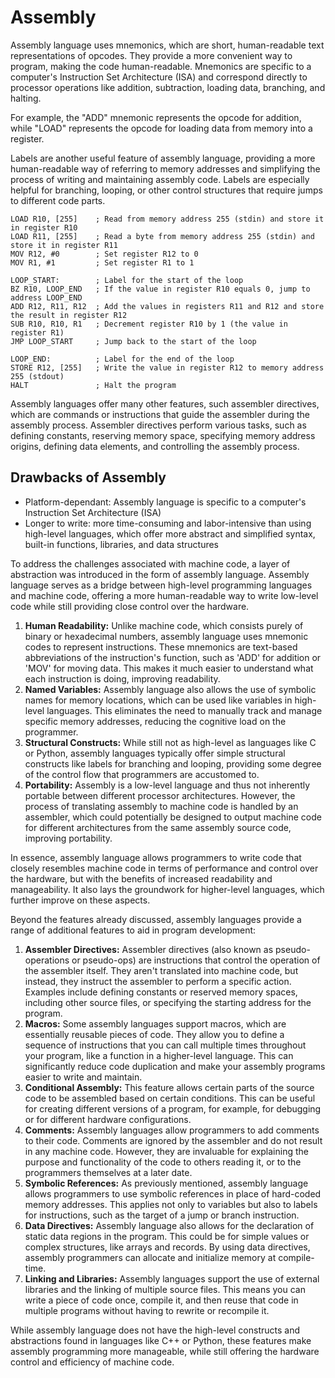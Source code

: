 # Assembly

Assembly language uses mnemonics, which are short, human-readable text representations of opcodes. They provide a more convenient way to program, making the code human-readable. Mnemonics are specific to a computer's Instruction Set Architecture (ISA) and correspond directly to processor operations like addition, subtraction, loading data, branching, and halting.

For example, the "ADD" mnemonic represents the opcode for addition, while "LOAD" represents the opcode for loading data from memory into a register.

Labels are another useful feature of assembly language, providing a more human-readable way of referring to memory addresses and simplifying the process of writing and maintaining assembly code. Labels are especially helpful for branching, looping, or other control structures that require jumps to different code parts.

```armasm
LOAD R10, [255]    ; Read from memory address 255 (stdin) and store it in register R10
LOAD R11, [255]    ; Read a byte from memory address 255 (stdin) and store it in register R11
MOV R12, #0        ; Set register R12 to 0
MOV R1, #1         ; Set register R1 to 1

LOOP_START:        ; Label for the start of the loop
BZ R10, LOOP_END   ; If the value in register R10 equals 0, jump to address LOOP_END
ADD R12, R11, R12  ; Add the values in registers R11 and R12 and store the result in register R12
SUB R10, R10, R1   ; Decrement register R10 by 1 (the value in register R1)
JMP LOOP_START     ; Jump back to the start of the loop

LOOP_END:          ; Label for the end of the loop
STORE R12, [255]   ; Write the value in register R12 to memory address 255 (stdout)
HALT               ; Halt the program
```



Assembly languages offer many other features, such assembler directives, which are commands or instructions that guide the assembler during the assembly process. Assembler directives perform various tasks, such as defining constants, reserving memory space, specifying memory address origins, defining data elements, and controlling the assembly process.



## Drawbacks of Assembly

* Platform-dependant: Assembly language is specific to a computer's Instruction Set Architecture (ISA)
* Longer to write: more time-consuming and labor-intensive than using high-level languages, which offer more abstract and simplified syntax, built-in functions, libraries, and data structures

















To address the challenges associated with machine code, a layer of abstraction was introduced in the form of assembly language. Assembly language serves as a bridge between high-level programming languages and machine code, offering a more human-readable way to write low-level code while still providing close control over the hardware.

1. **Human Readability:** Unlike machine code, which consists purely of binary or hexadecimal numbers, assembly language uses mnemonic codes to represent instructions. These mnemonics are text-based abbreviations of the instruction's function, such as 'ADD' for addition or 'MOV' for moving data. This makes it much easier to understand what each instruction is doing, improving readability.
2. **Named Variables:** Assembly language also allows the use of symbolic names for memory locations, which can be used like variables in high-level languages. This eliminates the need to manually track and manage specific memory addresses, reducing the cognitive load on the programmer.
3. **Structural Constructs:** While still not as high-level as languages like C or Python, assembly languages typically offer simple structural constructs like labels for branching and looping, providing some degree of the control flow that programmers are accustomed to.
4. **Portability:** Assembly is a low-level language and thus not inherently portable between different processor architectures. However, the process of translating assembly to machine code is handled by an assembler, which could potentially be designed to output machine code for different architectures from the same assembly source code, improving portability.

In essence, assembly language allows programmers to write code that closely resembles machine code in terms of performance and control over the hardware, but with the benefits of increased readability and manageability. It also lays the groundwork for higher-level languages, which further improve on these aspects.









Beyond the features already discussed, assembly languages provide a range of additional features to aid in program development:

1. **Assembler Directives:** Assembler directives (also known as pseudo-operations or pseudo-ops) are instructions that control the operation of the assembler itself. They aren't translated into machine code, but instead, they instruct the assembler to perform a specific action. Examples include defining constants or reserved memory spaces, including other source files, or specifying the starting address for the program.
2. **Macros:** Some assembly languages support macros, which are essentially reusable pieces of code. They allow you to define a sequence of instructions that you can call multiple times throughout your program, like a function in a higher-level language. This can significantly reduce code duplication and make your assembly programs easier to write and maintain.
3. **Conditional Assembly:** This feature allows certain parts of the source code to be assembled based on certain conditions. This can be useful for creating different versions of a program, for example, for debugging or for different hardware configurations.
4. **Comments:** Assembly languages allow programmers to add comments to their code. Comments are ignored by the assembler and do not result in any machine code. However, they are invaluable for explaining the purpose and functionality of the code to others reading it, or to the programmers themselves at a later date.
5. **Symbolic References:** As previously mentioned, assembly language allows programmers to use symbolic references in place of hard-coded memory addresses. This applies not only to variables but also to labels for instructions, such as the target of a jump or branch instruction.
6. **Data Directives:** Assembly language also allows for the declaration of static data regions in the program. This could be for simple values or complex structures, like arrays and records. By using data directives, assembly programmers can allocate and initialize memory at compile-time.
7. **Linking and Libraries:** Assembly languages support the use of external libraries and the linking of multiple source files. This means you can write a piece of code once, compile it, and then reuse that code in multiple programs without having to rewrite or recompile it.

While assembly language does not have the high-level constructs and abstractions found in languages like C++ or Python, these features make assembly programming more manageable, while still offering the hardware control and efficiency of machine code.
